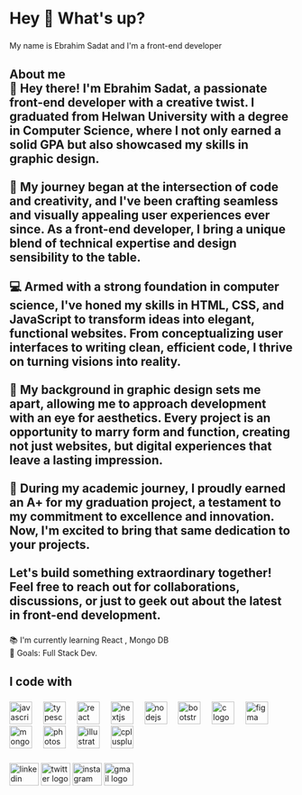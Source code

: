<h1 align="left">Hey 👋 What's up?</h1>

###

<p align="left">My name is Ebrahim Sadat and I'm a front-end developer</p>

###

<h2 align="left">About me<br>👋 Hey there! I'm Ebrahim Sadat, a passionate front-end developer with a creative twist. I graduated from Helwan University with a degree in Computer Science, where I not only earned a solid GPA but also showcased my skills in graphic design.<br><br>🚀 My journey began at the intersection of code and creativity, and I've been crafting seamless and visually appealing user experiences ever since. As a front-end developer, I bring a unique blend of technical expertise and design sensibility to the table.<br><br>💻 Armed with a strong foundation in computer science, I've honed my skills in HTML, CSS, and JavaScript to transform ideas into elegant, functional websites. From conceptualizing user interfaces to writing clean, efficient code, I thrive on turning visions into reality.<br><br>🎨 My background in graphic design sets me apart, allowing me to approach development with an eye for aesthetics. Every project is an opportunity to marry form and function, creating not just websites, but digital experiences that leave a lasting impression.<br><br>🌟 During my academic journey, I proudly earned an A+ for my graduation project, a testament to my commitment to excellence and innovation. Now, I'm excited to bring that same dedication to your projects.<br><br>Let's build something extraordinary together! Feel free to reach out for collaborations, discussions, or just to geek out about the latest in front-end development.</h2>

###

<p align="left">📚 I'm currently learning React ,  Mongo DB<br>🎯 Goals: Full Stack Dev.</p>

###

<h2 align="left">I code with</h2>

###

<div align="left">
  <img src="https://cdn.jsdelivr.net/gh/devicons/devicon/icons/javascript/javascript-original.svg" height="40" alt="javascript logo"  />
  <img width="12" />
  <img src="https://cdn.jsdelivr.net/gh/devicons/devicon/icons/typescript/typescript-original.svg" height="40" alt="typescript logo"  />
  <img width="12" />
  <img src="https://cdn.jsdelivr.net/gh/devicons/devicon/icons/react/react-original.svg" height="40" alt="react logo"  />
  <img width="12" />
  <img src="https://cdn.jsdelivr.net/gh/devicons/devicon/icons/nextjs/nextjs-original.svg" height="40" alt="nextjs logo"  />
  <img width="12" />
  <img src="https://cdn.jsdelivr.net/gh/devicons/devicon/icons/nodejs/nodejs-original.svg" height="40" alt="nodejs logo"  />
  <img width="12" />
  <img src="https://cdn.jsdelivr.net/gh/devicons/devicon/icons/bootstrap/bootstrap-original.svg" height="40" alt="bootstrap logo"  />
  <img width="12" />
  <img src="https://cdn.jsdelivr.net/gh/devicons/devicon/icons/c/c-original.svg" height="40" alt="c logo"  />
  <img width="12" />
  <img src="https://cdn.jsdelivr.net/gh/devicons/devicon/icons/figma/figma-original.svg" height="40" alt="figma logo"  />
  <img width="12" />
  <img src="https://cdn.jsdelivr.net/gh/devicons/devicon/icons/mongodb/mongodb-original.svg" height="40" alt="mongodb logo"  />
  <img width="12" />
  <img src="https://cdn.jsdelivr.net/gh/devicons/devicon/icons/photoshop/photoshop-plain.svg" height="40" alt="photoshop logo"  />
  <img width="12" />
  <img src="https://cdn.jsdelivr.net/gh/devicons/devicon/icons/illustrator/illustrator-plain.svg" height="40" alt="illustrator logo"  />
  <img width="12" />
  <img src="https://cdn.jsdelivr.net/gh/devicons/devicon/icons/cplusplus/cplusplus-original.svg" height="40" alt="cplusplus logo"  />
</div>

###

<div align="left">
  <img src="https://raw.githubusercontent.com/maurodesouza/profile-readme-generator/master/src/assets/icons/social/linkedin/default.svg" width="52" height="40" alt="linkedin logo"  />
  <img src="https://raw.githubusercontent.com/maurodesouza/profile-readme-generator/master/src/assets/icons/social/twitter/default.svg" width="52" height="40" alt="twitter logo"  />
  <img src="https://raw.githubusercontent.com/maurodesouza/profile-readme-generator/master/src/assets/icons/social/instagram/default.svg" width="52" height="40" alt="instagram logo"  />
  <img src="https://raw.githubusercontent.com/maurodesouza/profile-readme-generator/master/src/assets/icons/social/gmail/default.svg" width="52" height="40" alt="gmail logo"  />
</div>

###
